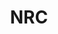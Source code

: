 ---
# This topic lives at
# https://digital.gov/topics/nrc

# Topic Title
title: "NRC"

# description — keep it short and clear
# summary: ""

# Weight
weight: 1

# For more information on managing topics,
# see https://github.com/GSA/digitalgov.gov/wiki/topics
---